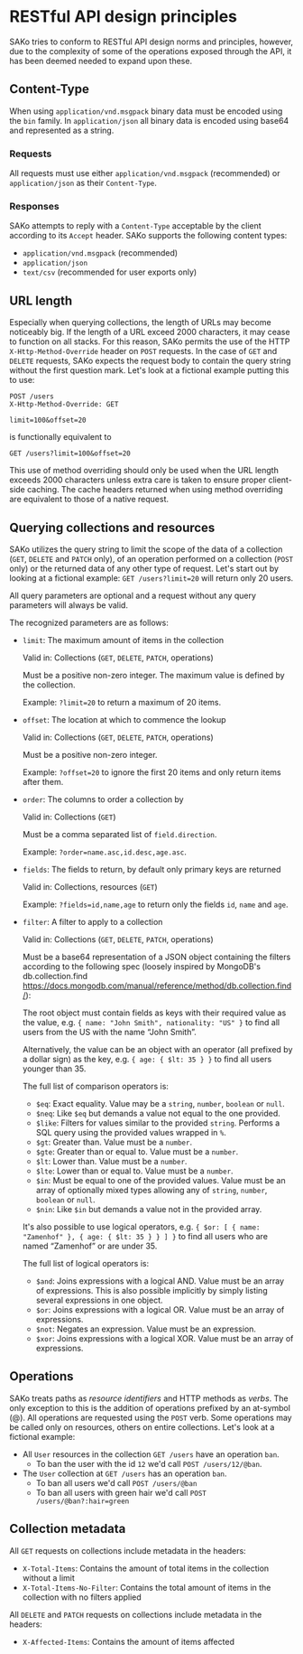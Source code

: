 # RESTful API design principles
SAKo tries to conform to RESTful API design norms and principles, however, due to the complexity of some of the operations exposed through the API, it has been deemed needed to expand upon these.

## Content-Type
When using `application/vnd.msgpack` binary data must be encoded using the `bin` family. In `application/json` all binary data is encoded using base64 and represented as a string.

### Requests
All requests must use either `application/vnd.msgpack` (recommended) or `application/json` as their `Content-Type`.

### Responses
SAKo attempts to reply with a `Content-Type` acceptable by the client according to its `Accept` header. SAKo supports the following content types:
* `application/vnd.msgpack` (recommended)
* `application/json`
* `text/csv` (recommended for user exports only)

## URL length
Especially when querying collections, the length of URLs may become noticeably big. If the length of a URL exceed 2000 characters, it may cease to function on all stacks. For this reason, SAKo permits the use of the HTTP `X-Http-Method-Override` header on `POST` requests. In the case of `GET` and `DELETE` requests, SAKo expects the request body to contain the query string without the first question mark. Let's look at a fictional example putting this to use:

```
POST /users
X-Http-Method-Override: GET

limit=100&offset=20
```

is functionally equivalent to

```
GET /users?limit=100&offset=20
```

This use of method overriding should only be used when the URL length exceeds 2000 characters unless extra care is taken to ensure proper client-side caching. The cache headers returned when using method overriding are equivalent to those of a native request.

## Querying collections and resources
SAKo utilizes the query string to limit the scope of the data of a collection (`GET`, `DELETE` and `PATCH` only), of an operation performed on a collection (`POST` only) or the returned data of any other type of request. Let's start out by looking at a fictional example: `GET /users?limit=20` will return only 20 users.

All query parameters are optional and a request without any query parameters will always be valid.

The recognized parameters are as follows:
* `limit`: The maximum amount of items in the collection

	Valid in: Collections (`GET`, `DELETE`, `PATCH`, operations)

	Must be a positive non-zero integer. The maximum value is defined by the collection.

	Example: `?limit=20` to return a maximum of 20 items.

* `offset`: The location at which to commence the lookup

	Valid in: Collections (`GET`, `DELETE`, `PATCH`, operations)

	Must be a positive non-zero integer.

	Example: `?offset=20` to ignore the first 20 items and only return items after them.

* `order`: The columns to order a collection by

	Valid in: Collections (`GET`)

	Must be a comma separated list of `field.direction`.

	Example: `?order=name.asc,id.desc,age.asc`.

* `fields`: The fields to return, by default only primary keys are returned

	Valid in: Collections, resources (`GET`)

	Example: `?fields=id,name,age` to return only the fields `id`, `name` and `age`.

* `filter`: A filter to apply to a collection

	Valid in: Collections (`GET`, `DELETE`, `PATCH`, operations)

	Must be a base64 representation of a JSON object containing the filters according to the following spec (loosely inspired by MongoDB's db.collection.find https://docs.mongodb.com/manual/reference/method/db.collection.find/):

	The root object must contain fields as keys with their required value as the value, e.g. `{ name: "John Smith", nationality: "US" }` to find all users from the US with the name “John Smith”.

	Alternatively, the value can be an object with an operator (all prefixed by a dollar sign) as the key, e.g. `{ age: { $lt: 35 } }` to find all users younger than 35.

	The full list of comparison operators is:
	* `$eq`: Exact equality. Value may be a `string`, `number`, `boolean` or `null`.
	* `$neq`: Like `$eq` but demands a value not equal to the one provided.
	* `$like`: Filters for values similar to the provided `string`. Performs a SQL query using the provided values wrapped in `%`.
	* `$gt`: Greater than. Value must be a `number`.
	* `$gte`: Greater than or equal to. Value must be a `number`.
	* `$lt`: Lower than. Value must be a `number`.
	* `$lte`: Lower than or equal to. Value must be a `number`.
	* `$in`: Must be equal to one of the provided values. Value must be an array of optionally mixed types allowing any of `string`, `number`, `boolean` or `null`.
	* `$nin`: Like `$in` but demands a value not in the provided array.

	It's also possible to use logical operators, e.g. `{ $or: [ { name: "Zamenhof" }, { age: { $lt: 35 } } ] }` to find all users who are named “Zamenhof” or are under 35.

	The full list of logical operators is:
	* `$and`: Joins expressions with a logical AND. Value must be an array of expressions. This is also possible implicitly by simply listing several expressions in one object.
	* `$or`: Joins expressions with a logical OR. Value must be an array of expressions.
	* `$not`: Negates an expression. Value must be an expression.
	* `$xor`: Joins expressions with a logical XOR. Value must be an array of expressions.

## Operations
SAKo treats paths as *resource identifiers* and HTTP methods as *verbs*. The only exception to this is the addition of operations prefixed by an at-symbol (@). All operations are requested using the `POST` verb. Some operations may be called only on resources, others on entire collections. Let's look at a fictional example:
* All `User` resources in the collection `GET /users` have an operation `ban`.
	* To ban the user with the id `12` we'd call `POST /users/12/@ban`.
* The `User` collection at `GET /users` has an operation `ban`.
	* To ban all users we'd call `POST /users/@ban`
	* To ban all users with green hair we'd call `POST /users/@ban?:hair=green`

## Collection metadata
All `GET` requests on collections include metadata in the headers:
* `X-Total-Items`: Contains the amount of total items in the collection without a limit
* `X-Total-Items-No-Filter`: Contains the total amount of items in the collection with no filters applied

All `DELETE` and `PATCH` requests on collections include metadata in the headers:
* `X-Affected-Items`: Contains the amount of items affected
